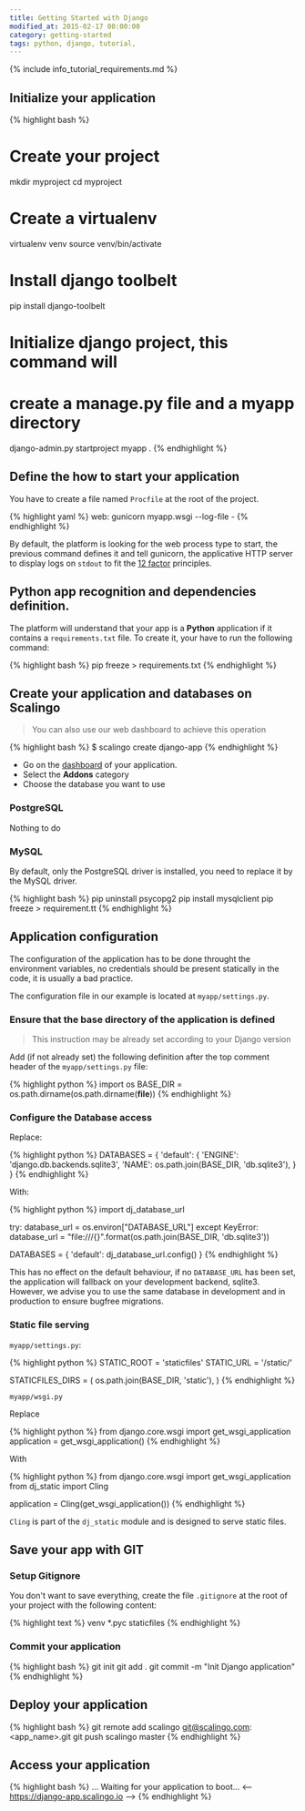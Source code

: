 ```yaml
---
title: Getting Started with Django
modified_at: 2015-02-17 00:00:00
category: getting-started
tags: python, django, tutorial,
---
```


{% include info_tutorial_requirements.md %}

## Initialize your application

{% highlight bash %}
# Create your project
mkdir myproject
cd myproject

# Create a virtualenv
virtualenv venv
source venv/bin/activate

# Install django toolbelt
pip install django-toolbelt

# Initialize django project, this command will
# create a manage.py file and a myapp directory
django-admin.py startproject myapp .
{% endhighlight %}

## Define the how to start your application

You have to create a file named `Procfile` at the root of the project.

{% highlight yaml %}
web: gunicorn myapp.wsgi --log-file -
{% endhighlight %}

By default, the platform is looking for the web process type to start,
the previous command defines it and tell gunicorn, the applicative HTTP
server to display logs on `stdout` to fit the [12 factor](http://12factor.net/)
principles.

## Python app recognition and dependencies definition.

The platform will understand that your app is a __Python__ application if
it contains a `requirements.txt` file. To create it, your have to run the
following command:

{% highlight bash %}
pip freeze > requirements.txt
{% endhighlight %}

## Create your application and databases on Scalingo

<blockquote class="bg-info">
  You can also use our web dashboard to achieve this operation
</blockquote>

{% highlight bash %}
$ scalingo create django-app
{% endhighlight %}

* Go on the [dashboard](https://my.scalingo.com/apps) of your application.
* Select the __Addons__ category
* Choose the database you want to use

### PostgreSQL

Nothing to do

### MySQL

By default, only the PostgreSQL driver is installed, you need to replace
it by the MySQL driver.

{% highlight bash %}
pip uninstall psycopg2
pip install mysqlclient
pip freeze > requirement.tt
{% endhighlight %}

## Application configuration

The configuration of the application has to be done throught the environment
variables, no credentials should be present statically in the code, it is usually
a bad practice.

The configuration file in our example is located at `myapp/settings.py`.

### Ensure that the base directory of the application is defined

<blockquote class="bg-info">
  This instruction may be already set according to your Django version
</blockquote>

Add (if not already set) the following definition after the top comment header of
the `myapp/settings.py` file:

{% highlight python %}
import os
BASE_DIR = os.path.dirname(os.path.dirname(__file__))
{% endhighlight %}

### Configure the Database access

Replace:

{% highlight python %}
DATABASES = {
    'default': {
        'ENGINE': 'django.db.backends.sqlite3',
        'NAME': os.path.join(BASE_DIR, 'db.sqlite3'),
    }
}
{% endhighlight %}

With:

{% highlight python %}
import dj_database_url

try:
  database_url = os.environ["DATABASE_URL"]
except KeyError:
  database_url = "file:///{}".format(os.path.join(BASE_DIR, 'db.sqlite3'))

DATABASES = { 'default': dj_database_url.config() }
{% endhighlight %}

This has no effect on the default behaviour, if no `DATABASE_URL` has been set,
the application will fallback on your development backend, sqlite3. However,
we advise you to use the same database in development and in production to ensure
bugfree migrations.

### Static file serving

`myapp/settings.py`:

{% highlight python %}
STATIC_ROOT = 'staticfiles'
STATIC_URL = '/static/'

STATICFILES_DIRS = (
    os.path.join(BASE_DIR, 'static'),
)
{% endhighlight %}

`myapp/wsgi.py`

Replace

{% highlight python %}
from django.core.wsgi import get_wsgi_application
application = get_wsgi_application()
{% endhighlight %}

With

{% highlight python %}
from django.core.wsgi import get_wsgi_application
from dj_static import Cling

application = Cling(get_wsgi_application())
{% endhighlight %}

`Cling` is part of the `dj_static` module and is designed to serve static files.

## Save your app with GIT

### Setup Gitignore

You don't want to save everything, create the file `.gitignore` at the root of
your project with the following content:

{% highlight text %}
venv
*.pyc
staticfiles
{% endhighlight %}

### Commit your application

{% highlight bash %}
git init
git add .
git commit -m "Init Django application"
{% endhighlight %}

## Deploy your application

{% highlight bash %}
git remote add scalingo git@scalingo.com:<app_name>.git
git push scalingo master
{% endhighlight %}

## Access your application

{% highlight bash %}
…
Waiting for your application to boot...
<-- https://django-app.scalingo.io -->
{% endhighlight %}
